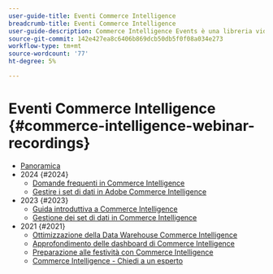 ```yaml
---
user-guide-title: Eventi Commerce Intelligence
breadcrumb-title: Eventi Commerce Intelligence
user-guide-description: Commerce Intelligence Events è una libreria video in cui esperti e colleghi hanno condiviso i loro pensieri e idee su Adobe Commerce Intelligence.
source-git-commit: 142e427ea8c6406b869dcb50db5f0f08a034e273
workflow-type: tm+mt
source-wordcount: '77'
ht-degree: 5%

---
```



# Eventi Commerce Intelligence  {#commerce-intelligence-webinar-recordings}

+ [Panoramica](overview.md)
+ 2024 {#2024}
   + [Domande frequenti in Commerce Intelligence](2024/faq-in-commerce-intelligence.md)
   + [Gestire i set di dati in Adobe Commerce Intelligence](2024/manage-data-sets-adobe-commerce.md)
+ 2023 {#2023}
   + [Guida introduttiva a Commerce Intelligence](2023/getting-started.md)
   + [Gestione dei set di dati in Commerce Intelligence](2023/manage-data-sets.md)
+ 2021 {#2021}
   + [Ottimizzazione della Data Warehouse Commerce Intelligence](2021-22/optimize-data-warehouse.md)
   + [Approfondimento delle dashboard di Commerce Intelligence](2021-22/dashboards-deep-dive.md)
   + [Preparazione alle festività con Commerce Intelligence](2021-22/holiday-readiness.md)
   + [Commerce Intelligence - Chiedi a un esperto](2021-22/ask-expert.md)

<!--+ Commerce Events {#commerce-events}
  + [Overview](commerce-events/overview.md)
  + 2022 {#2022}
    + [Top Tips and Tricks for Adobe Campaign Standard](customer-journeys/2022/tips-and-tricks.md)
    + [Develop and customize data models in Adobe [!DNL Campaign Classic]](customer-journeys/2022/data-models.md)

+ Data and insights {#commerce-release-updates}
  + [Overview](commerce-release-updates/overview.md)
  + 2022 {#2022}
    + [Innovations and trends](data-and-insights/2022/innovations.md)
    + [Sensei and Analysis Workspace](data-and-insights/2022/sensei.md)
    + [Personalize and automate with Adobe Target](data-and-insights/2022/personalize.md)
    + [Analytics and Target applications for Mobile and Apps](data-and-insights/2022/mobile-and-apps.md)
    + [Cross Device Analytics and Customer Journey Analytics](data-and-insights/2022/cross-device-analytics.md) -->